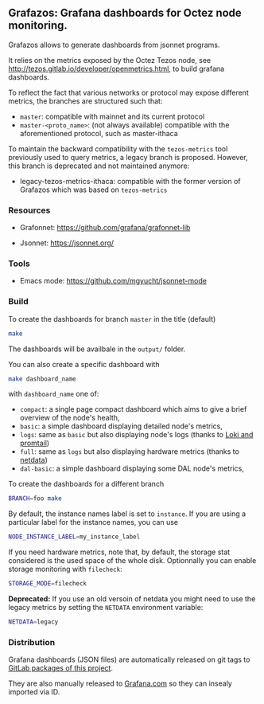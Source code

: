 ## Grafazos: Grafana dashboards for Octez node monitoring.

Grafazos allows to generate dashboards from jsonnet programs.

It relies on the metrics exposed by the Octez Tezos node, see http://tezos.gitlab.io/developer/openmetrics.html, to build grafana dashboards.

To reflect the fact that various networks or protocol may expose different metrics, the branches are structured such that:

- `master`: compatible with mainnet and its current protocol
- `master-<proto_name>`: (not always available) compatible with the aforementioned protocol, such as master-ithaca

To maintain the backward compatibility with the `tezos-metrics` tool previously used to query metrics,
a legacy branch is proposed. However, this branch is deprecated and not maintained anymore:

- legacy-tezos-metrics-ithaca: compatible with the former version of Grafazos which was based on `tezos-metrics`

### Resources

- Grafonnet: https://github.com/grafana/grafonnet-lib

- Jsonnet: https://jsonnet.org/

### Tools

- Emacs mode: https://github.com/mgyucht/jsonnet-mode

### Build

To create the dashboards for branch `master` in the title (default)

```sh
make
```

The dashboards will be availbale in the `output/` folder.

You can also create a specific dashboard with

```sh
make dashboard_name
```

with `dashboard_name` one of:
- `compact`: a single page compact dashboard which aims to give a
  brief overview of the node's health,
- `basic`: a simple dashboard displaying detailed node's metrics,
- `logs`: same as `basic` but also displaying node's logs (thanks to [Loki and promtail](https://github.com/grafana/loki))
- `full`: same as `logs` but also displaying hardware metrics (thanks to [netdata](https://www.netdata.cloud/))
- `dal-basic`: a simple dashboard displaying some DAL node's metrics,

To create the dashboards for a different branch

```sh
BRANCH=foo make
```

By default, the instance names label is set to `instance`. If you are
using a particular label for the instance names, you can use

```sh
NODE_INSTANCE_LABEL=my_instance_label
```

If you need hardware metrics, note that, by default, the storage stat considered is the used space of the whole disk.
Optionnally you can enable storage monitoring with ``filecheck``:

```sh
STORAGE_MODE=filecheck
```

**Deprecated:**
If you use an old versoin of netdata you might need to use the legacy metrics by setting the `NETDATA` environment variable:

```sh
NETDATA=legacy
```

### Distribution

Grafana dashboards (JSON files) are automatically released on git tags to [GitLab packages of this project](https://gitlab.com/nomadic-labs/grafazos/-/packages).

They are also manually released to [Grafana.com](https://grafana.com/grafana/dashboards/)
so they can insealy imported via ID.
